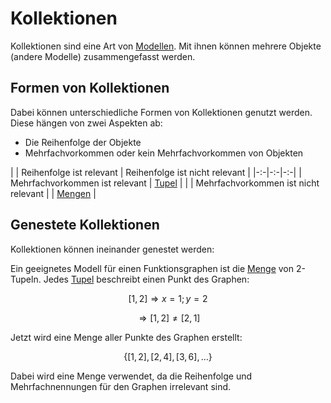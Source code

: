 # Kollektionen

Kollektionen sind eine Art von [Modellen](Modellbildung.md). Mit ihnen können mehrere Objekte (andere Modelle) zusammengefasst werden.

## Formen von Kollektionen

Dabei können unterschiedliche Formen von Kollektionen genutzt werden. Diese hängen von zwei Aspekten ab:

- Die Reihenfolge der Objekte
- Mehrfachvorkommen oder kein Mehrfachvorkommen von Objekten

|  | Reihenfolge ist relevant | Reihenfolge ist nicht relevant |
|-:-|-:-|-:-|
| Mehrfachvorkommen ist relevant | [Tupel](Tupel.md) |  |
| Mehrfachvorkommen ist nicht relevant |  | [Mengen](Mengen.md) |

## Genestete Kollektionen

Kollektionen können ineinander genestet werden:

Ein geeignetes Modell für einen Funktionsgraphen ist die [Menge](Mengen.md) von 2-Tupeln. Jedes [Tupel](Tupel.md) beschreibt einen Punkt des Graphen:

$$
[1,2] \Rightarrow x = 1; y = 2
$$

$$
\Rightarrow [1,2] \neq [2,1]
$$

Jetzt wird eine Menge aller Punkte des Graphen erstellt:

$$
\{[1,2],[2,4],[3,6], \dots\}
$$

Dabei wird eine Menge verwendet, da die Reihenfolge und Mehrfachnennungen für den Graphen irrelevant sind. 